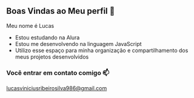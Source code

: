 ## Boas Vindas ao Meu perfil 💙
 
Meu nome é Lucas

- Estou estudando na Alura
- Estou me desenvolvendo na linguagem JavaScript
- Utilizo esse espaço para minha organização e compartilhamento dos meus projetos desenvolvidos

### Você entrar em contato comigo 📫

lucasviniciusribeirosilva986@gmail.com
